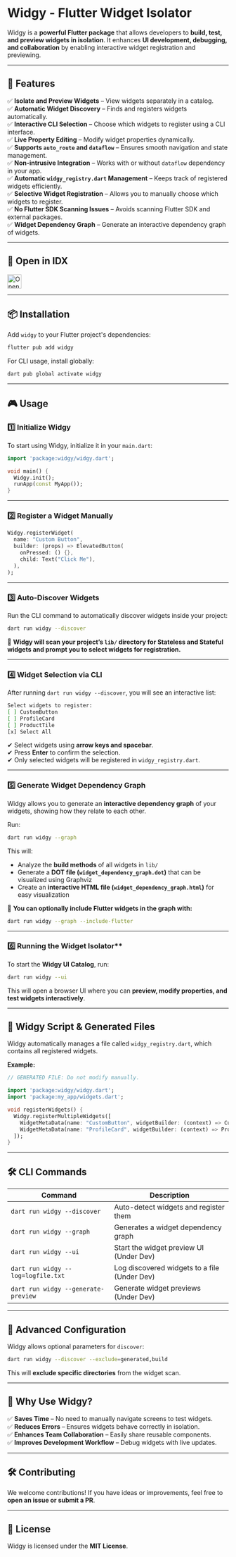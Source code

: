 # Widgy - Flutter Widget Isolator

Widgy is a **powerful Flutter package** that allows developers to **build, test, and preview widgets in isolation**. It enhances **UI development, debugging, and collaboration** by enabling interactive widget registration and previewing.

---

## 🚀 Features

✅ **Isolate and Preview Widgets** – View widgets separately in a catalog.  
✅ **Automatic Widget Discovery** – Finds and registers widgets automatically.  
✅ **Interactive CLI Selection** – Choose which widgets to register using a CLI interface.  
✅ **Live Property Editing** – Modify widget properties dynamically.  
✅ **Supports `auto_route` and `dataflow`** – Ensures smooth navigation and state management.  
✅ **Non-intrusive Integration** – Works with or without `dataflow` dependency in your app.  
✅ **Automatic `widgy_registry.dart` Management** – Keeps track of registered widgets efficiently.  
✅ **Selective Widget Registration** – Allows you to manually choose which widgets to register.  
✅ **No Flutter SDK Scanning Issues** – Avoids scanning Flutter SDK and external packages.  
✅ **Widget Dependency Graph** – Generate an interactive dependency graph of widgets.

---

## 📂 Open in IDX

<a href="https://idx.google.com/import?url=https%3A%2F%2Fgithub.com%2Fiampawan%2FWidgy">
  <picture>
    <source
      media="(prefers-color-scheme: dark)"
      srcset="https://cdn.idx.dev/btn/open_dark_32.svg">
    <source
      media="(prefers-color-scheme: light)"
      srcset="https://cdn.idx.dev/btn/open_light_32.svg">
    <img
      height="32"
      alt="Open in IDX"
      src="https://cdn.idx.dev/btn/open_purple_32.svg">
  </picture>
</a>

---

## 📦 Installation

Add `widgy` to your Flutter project's dependencies:

```sh
flutter pub add widgy
```

For CLI usage, install globally:

```sh
dart pub global activate widgy
```

---

## 🎮 Usage

### **1️⃣ Initialize Widgy**

To start using Widgy, initialize it in your `main.dart`:

```dart
import 'package:widgy/widgy.dart';

void main() {
  Widgy.init();
  runApp(const MyApp());
}
```

---

### **2️⃣ Register a Widget Manually**

```dart
Widgy.registerWidget(
  name: "Custom Button",
  builder: (props) => ElevatedButton(
    onPressed: () {},
    child: Text("Click Me"),
  ),
);
```

---

### **3️⃣ Auto-Discover Widgets**

Run the CLI command to automatically discover widgets inside your project:

```sh
dart run widgy --discover
```

📌 **Widgy will scan your project’s `lib/` directory for Stateless and Stateful widgets and prompt you to select widgets for registration.**

---

### **4️⃣ Widget Selection via CLI**

After running `dart run widgy --discover`, you will see an interactive list:

```sh
Select widgets to register:
[ ] CustomButton
[ ] ProfileCard
[ ] ProductTile
[x] Select All
```

✔ Select widgets using **arrow keys and spacebar**.  
✔ Press **Enter** to confirm the selection.  
✔ Only selected widgets will be registered in `widgy_registry.dart`.

---

### **5️⃣ Generate Widget Dependency Graph**

Widgy allows you to generate an **interactive dependency graph** of your widgets, showing how they relate to each other.

Run:

```sh
dart run widgy --graph
```

This will:

- Analyze the **build methods** of all widgets in `lib/`
- Generate a **DOT file (`widget_dependency_graph.dot`)** that can be visualized using Graphviz
- Create an **interactive HTML file (`widget_dependency_graph.html`)** for easy visualization

📌 **You can optionally include Flutter widgets in the graph with:**

```sh
dart run widgy --graph --include-flutter
```

---

### 6️⃣ Running the Widget Isolator\*\*

To start the **Widgy UI Catalog**, run:

```sh
dart run widgy --ui
```

This will open a browser UI where you can **preview, modify properties, and test widgets interactively**.

---

## 📂 Widgy Script & Generated Files

Widgy automatically manages a file called `widgy_registry.dart`, which contains all registered widgets.

**Example:**

```dart
// GENERATED FILE: Do not modify manually.

import 'package:widgy/widgy.dart';
import 'package:my_app/widgets.dart';

void registerWidgets() {
  Widgy.registerMultipleWidgets([
    WidgetMetaData(name: "CustomButton", widgetBuilder: (context) => CustomButton()),
    WidgetMetaData(name: "ProfileCard", widgetBuilder: (context) => ProfileCard()),
  ]);
}
```

---

## 🛠 CLI Commands

| Command                             | Description                                  |
| ----------------------------------- | -------------------------------------------- |
| `dart run widgy --discover`         | Auto-detect widgets and register them        |
| `dart run widgy --graph`            | Generates a widget dependency graph          |
| `dart run widgy --ui`               | Start the widget preview UI (Under Dev)      |
| `dart run widgy --log=logfile.txt`  | Log discovered widgets to a file (Under Dev) |
| `dart run widgy --generate-preview` | Generate widget previews (Under Dev)         |

---

## 🔧 Advanced Configuration

Widgy allows optional parameters for `discover`:

```sh
dart run widgy --discover --exclude=generated,build
```

This will **exclude specific directories** from the widget scan.

---

## 🎯 Why Use Widgy?

✅ **Saves Time** – No need to manually navigate screens to test widgets.  
✅ **Reduces Errors** – Ensures widgets behave correctly in isolation.  
✅ **Enhances Team Collaboration** – Easily share reusable components.  
✅ **Improves Development Workflow** – Debug widgets with live updates.

---

## 🛠️ Contributing

We welcome contributions! If you have ideas or improvements, feel free to **open an issue or submit a PR**.

---

## 📄 License

Widgy is licensed under the **MIT License**.
